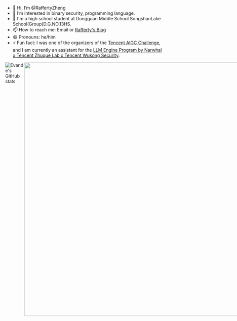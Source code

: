 - 👋 Hi, I’m @RaffertyZheng
- 👀 I’m interested in binary security, programming language.
- 🏫 I'm a high school student at Dongguan Middle School SongshanLake School(Group)D.G.NO.13HS.
- 📫 How to reach me: Email or [Rafferty's Blog](https://RaffertyZheng.github.io/)
- 😄 Pronouns: he/him
- ⚡ Fun fact: I was one of the organizers of the [Tencent AIGC Challenge](https://bbs.kanxue.com/thread-286577.htm), and I am currently an assistant for the [LLM Engine Program by Narwhal x Tencent Zhuque Lab x Tencent Wukong Security](https://securenexuslab.github.io/2025/07/16/LLM-engine-plan/).

<div style="display: flex; justify-content: space-between;">
  <div>
    <img src="https://github-readme-stats.vercel.app/api?username=RaffertyZheng" alt="Evande's GitHub stats" />
  </div>
  <div>
    <img height="800px" src="https://github-readme-stats.vercel.app/api/top-langs/?username=RaffertyZheng&layout=compact&theme=light&hide=javascript,html,css,ejs" />
  </div>
</div>



